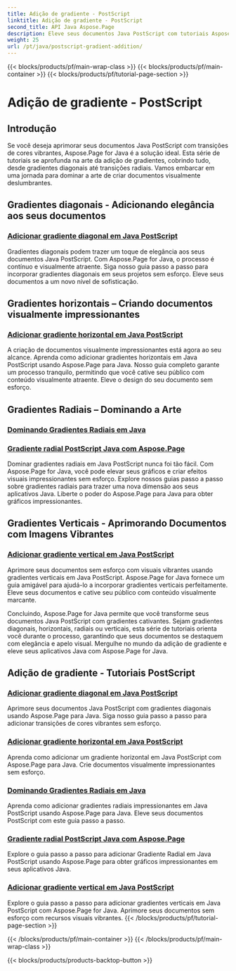 ```yaml
---
title: Adição de gradiente - PostScript
linktitle: Adição de gradiente - PostScript
second_title: API Java Aspose.Page
description: Eleve seus documentos Java PostScript com tutoriais Aspose.Page para Java. Aprenda a adicionar gradientes diagonais, horizontais, radiais e verticais impressionantes sem esforço.
weight: 25
url: /pt/java/postscript-gradient-addition/
---
```


{{< blocks/products/pf/main-wrap-class >}}
{{< blocks/products/pf/main-container >}}
{{< blocks/products/pf/tutorial-page-section >}}

# Adição de gradiente - PostScript

## Introdução

Se você deseja aprimorar seus documentos Java PostScript com transições de cores vibrantes, Aspose.Page for Java é a solução ideal. Esta série de tutoriais se aprofunda na arte da adição de gradientes, cobrindo tudo, desde gradientes diagonais até transições radiais. Vamos embarcar em uma jornada para dominar a arte de criar documentos visualmente deslumbrantes.

## Gradientes diagonais - Adicionando elegância aos seus documentos
### [Adicionar gradiente diagonal em Java PostScript](./diagonal/)

Gradientes diagonais podem trazer um toque de elegância aos seus documentos Java PostScript. Com Aspose.Page for Java, o processo é contínuo e visualmente atraente. Siga nosso guia passo a passo para incorporar gradientes diagonais em seus projetos sem esforço. Eleve seus documentos a um novo nível de sofisticação.

## Gradientes horizontais – Criando documentos visualmente impressionantes
### [Adicionar gradiente horizontal em Java PostScript](./horizontal/)

A criação de documentos visualmente impressionantes está agora ao seu alcance. Aprenda como adicionar gradientes horizontais em Java PostScript usando Aspose.Page para Java. Nosso guia completo garante um processo tranquilo, permitindo que você cative seu público com conteúdo visualmente atraente. Eleve o design do seu documento sem esforço.

## Gradientes Radiais – Dominando a Arte
### [Dominando Gradientes Radiais em Java](./radial1/)
### [Gradiente radial PostScript Java com Aspose.Page](./radial2/)

Dominar gradientes radiais em Java PostScript nunca foi tão fácil. Com Aspose.Page for Java, você pode elevar seus gráficos e criar efeitos visuais impressionantes sem esforço. Explore nossos guias passo a passo sobre gradientes radiais para trazer uma nova dimensão aos seus aplicativos Java. Liberte o poder do Aspose.Page para Java para obter gráficos impressionantes.

## Gradientes Verticais - Aprimorando Documentos com Imagens Vibrantes
### [Adicionar gradiente vertical em Java PostScript](./vertical/)

Aprimore seus documentos sem esforço com visuais vibrantes usando gradientes verticais em Java PostScript. Aspose.Page for Java fornece um guia amigável para ajudá-lo a incorporar gradientes verticais perfeitamente. Eleve seus documentos e cative seu público com conteúdo visualmente marcante. 

Concluindo, Aspose.Page for Java permite que você transforme seus documentos Java PostScript com gradientes cativantes. Sejam gradientes diagonais, horizontais, radiais ou verticais, esta série de tutoriais orienta você durante o processo, garantindo que seus documentos se destaquem com elegância e apelo visual. Mergulhe no mundo da adição de gradiente e eleve seus aplicativos Java com Aspose.Page for Java.
## Adição de gradiente - Tutoriais PostScript
### [Adicionar gradiente diagonal em Java PostScript](./diagonal/)
Aprimore seus documentos Java PostScript com gradientes diagonais usando Aspose.Page para Java. Siga nosso guia passo a passo para adicionar transições de cores vibrantes sem esforço.
### [Adicionar gradiente horizontal em Java PostScript](./horizontal/)
Aprenda como adicionar um gradiente horizontal em Java PostScript com Aspose.Page para Java. Crie documentos visualmente impressionantes sem esforço.
### [Dominando Gradientes Radiais em Java](./radial1/)
Aprenda como adicionar gradientes radiais impressionantes em Java PostScript usando Aspose.Page para Java. Eleve seus documentos PostScript com este guia passo a passo.
### [Gradiente radial PostScript Java com Aspose.Page](./radial2/)
Explore o guia passo a passo para adicionar Gradiente Radial em Java PostScript usando Aspose.Page para obter gráficos impressionantes em seus aplicativos Java.
### [Adicionar gradiente vertical em Java PostScript](./vertical/)
Explore o guia passo a passo para adicionar gradientes verticais em Java PostScript com Aspose.Page for Java. Aprimore seus documentos sem esforço com recursos visuais vibrantes.
{{< /blocks/products/pf/tutorial-page-section >}}

{{< /blocks/products/pf/main-container >}}
{{< /blocks/products/pf/main-wrap-class >}}

{{< blocks/products/products-backtop-button >}}
